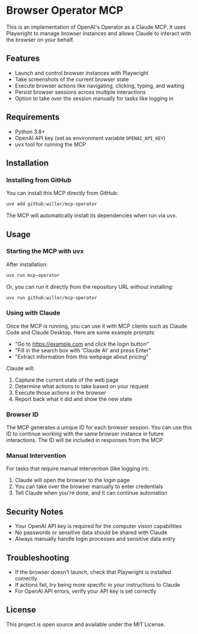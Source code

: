 # Browser Operator MCP

This is an implementation of OpenAI's Operator as a Claude MCP. It uses Playwright to manage browser instances and allows Claude to interact with the browser on your behalf.

## Features

- Launch and control browser instances with Playwright
- Take screenshots of the current browser state
- Execute browser actions like navigating, clicking, typing, and waiting
- Persist browser sessions across multiple interactions
- Option to take over the session manually for tasks like logging in

## Requirements

- Python 3.8+
- OpenAI API key (set as environment variable `OPENAI_API_KEY`)
- uvx tool for running the MCP

## Installation

### Installing from GitHub

You can install this MCP directly from GitHub:

```bash
uvx add github:willer/mcp-operator
```

The MCP will automatically install its dependencies when run via uvx.

## Usage

### Starting the MCP with uvx

After installation:

```bash
uvx run mcp-operator
```

Or, you can run it directly from the repository URL without installing:

```bash
uvx run github:willer/mcp-operator
```

### Using with Claude

Once the MCP is running, you can use it with MCP clients such as Claude Code and Claude Desktop. Here are some example prompts:

- "Go to https://example.com and click the login button"
- "Fill in the search box with 'Claude AI' and press Enter"
- "Extract information from this webpage about pricing"

Claude will:
1. Capture the current state of the web page
2. Determine what actions to take based on your request
3. Execute those actions in the browser
4. Report back what it did and show the new state

### Browser ID

The MCP generates a unique ID for each browser session. You can use this ID to continue working with the same browser instance in future interactions. The ID will be included in responses from the MCP.

### Manual Intervention

For tasks that require manual intervention (like logging in):

1. Claude will open the browser to the login page
2. You can take over the browser manually to enter credentials
3. Tell Claude when you're done, and it can continue automation

## Security Notes

- Your OpenAI API key is required for the computer vision capabilities
- No passwords or sensitive data should be shared with Claude
- Always manually handle login processes and sensitive data entry

## Troubleshooting

- If the browser doesn't launch, check that Playwright is installed correctly
- If actions fail, try being more specific in your instructions to Claude
- For OpenAI API errors, verify your API key is set correctly

## License

This project is open source and available under the MIT License.
